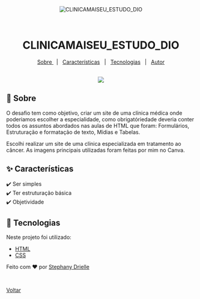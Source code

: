 <div align="center" id="top"> 
  <img src="./.github/app.gif" alt="CLINICAMAISEU_ESTUDO_DIO" />

  &#xa0;

  <!-- <a href="https://clinicamaiseu_estudo_dio.netlify.app">Demo</a> -->
</div>

<h1 align="center">CLINICAMAISEU_ESTUDO_DIO</h1>

<!-- Status -->

<!-- <h4 align="center"> 
	🚧  CLINICAMAISEU_ESTUDO_DIO 🚀 Under construction...  🚧
</h4> 

<hr> -->

<p align="center">
  <a href="#dart-sobre">Sobre </a> &#xa0; | &#xa0; 
  <a href="#sparkles-características">Características</a> &#xa0; | &#xa0;
  <a href="#rocket-tecnologias">Tecnologias</a> &#xa0; | &#xa0;
  <a href="https://github.com/Ste2583" target="_blank">Autor</a>
</p>

<br>

<div align="center">
<img src="https://user-images.githubusercontent.com/91191423/196709880-af3bcde8-8559-4519-9edf-de7162e43b1c.gif"/>
</div>


## :dart: Sobre ##

O desafio tem como objetivo, criar um site de uma clínica médica onde poderiamos escolher a especialidade, como obrigatóriedade deveria conter todos os assuntos abordados nas aulas de HTML que foram: Formulários, Estruturação e formatação de texto, Mídias e Tabelas.

Escolhi realizar um site de uma clínica especializada em tratamento ao câncer. As imagens principais utilizadas foram feitas por mim no Canva.

## :sparkles: Características ##

:heavy_check_mark: Ser simples\
:heavy_check_mark: Ter estruturação básica\
:heavy_check_mark: Objetividade


## :rocket: Tecnologias ##

Neste projeto foi utilizado:

- [HTML](https://www.w3schools.com/html/)
- [CSS](https://www.w3schools.com/css/)


Feito com :heart: por <a href="https://github.com/Ste2583" target="_blank"> Stephany Drielle</a>

&#xa0;

<a href="#top">Voltar</a>
